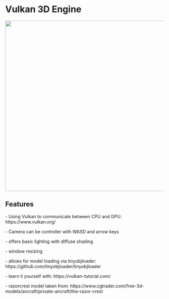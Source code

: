 # Vulkan 3D Engine
<p float="left">
  <img src="https://user-images.githubusercontent.com/81465646/157755553-0ab2938c-f2c1-4d2e-9fd7-904efc1b9386.png" width="960" height="540"> 
</p>

<h2>Features</h2>
<p>- Using Vulkan to communicate between CPU and GPU: https://www.vulkan.org/</p>
<p>- Camera can be controller with WASD and arrow keys</p>
<p>- offers basic lighting with diffuse shading</p>
<p>- window resizing</p>
<p>- allows for model loading via tinyobjloader: https://github.com/tinyobjloader/tinyobjloader</p>
<p>- learn it yourself with: https://vulkan-tutorial.com/</p>
<p>- razorcrest model taken from: https://www.cgtrader.com/free-3d-models/aircraft/private-aircraft/the-razor-crest</p>
